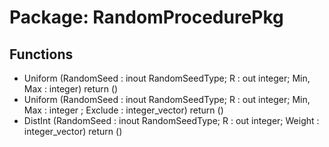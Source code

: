 # Package: RandomProcedurePkg

## Functions
- Uniform <font id="function_arguments">(RandomSeed : inout RandomSeedType; R : out integer; Min, Max : integer) </font> <font id="function_return">return ()</font>
- Uniform <font id="function_arguments">(RandomSeed : inout RandomSeedType; R : out integer; Min, Max : integer ; Exclude : integer_vector) </font> <font id="function_return">return ()</font>
- DistInt <font id="function_arguments">(RandomSeed : inout RandomSeedType; R : out integer; Weight : integer_vector) </font> <font id="function_return">return ()</font>
